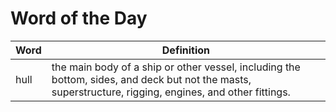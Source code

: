 # Word of the Day

|Word|Definition|
|---|---|
|hull|the main body of a ship or other vessel, including the bottom, sides, and deck but not the masts, superstructure, rigging, engines, and other fittings.|